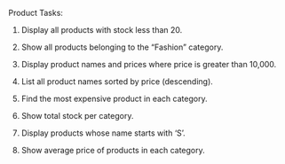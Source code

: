 Product Tasks:
 
1. Display all products with stock less than 20.
 
2. Show all products belonging to the “Fashion” category.
 
3. Display product names and prices where price is greater than 10,000.
 
4. List all product names sorted by price (descending).
 
5. Find the most expensive product in each category.
  
6. Show total stock per category.
  
7. Display products whose name starts with ‘S’.
  
8. Show average price of products in each category.